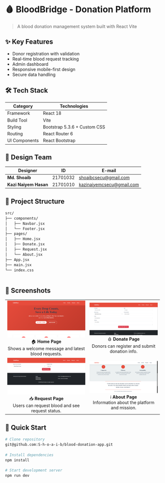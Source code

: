 # 🩸 BloodBridge - Donation Platform



> A  blood donation management system built with React Vite

## ✨ Key Features
- Donor registration with validation
- Real-time blood request tracking
- Admin dashboard
- Responsive mobile-first design
- Secure data handling

## 🛠️ Tech Stack
| Category        | Technologies                 |
|-----------------|------------------------------|
| Framework       | React 18                     |
| Build Tool      | Vite                         |
| Styling         | Bootstrap 5.3.6 + Custom CSS |
| Routing         | React Router 6               |
| UI Components   | React Bootstrap              |

## 🎨 Design Team
<div align="center">

| Designer | ID | E-mail |
|----------|----|------|
|**Md. Shoaib** | 21701032 |shoaibcsecu@gmail.com|
|**Kazi Naiyem Hasan** | 21701010 | kazinaiyemcsecu@gmail.com |

</div>

</div>

## 📂 Project Structure
```bash
src/
├── components/
│   ├── Navbar.jsx
│   └── Footer.jsx
├── pages/
│   ├── Home.jsx
│   ├── Donate.jsx
│   ├── Request.jsx
│   └── About.jsx
├── App.jsx
├── main.jsx
└── index.css
  
```
## 📸 Screenshots

<table align="center">
  <tr>
    <td align="center">
      <img src="./assets/screenshots/home.png" width="300" alt="Home Page"/><br/>
      🏠 <strong>Home Page</strong><br/>
      Shows a welcome message and latest blood requests.
    </td>
    <td align="center">
      <img src="./assets/screenshots/donate.png" width="300" alt="Donate Page"/><br/>
      🩸 <strong>Donate Page</strong><br/>
      Donors can register and submit donation info.
    </td>
  </tr>
  <tr>
    <td align="center">
      <img src="./assets/screenshots/request.png" width="300" alt="Request Page"/><br/>
      📥 <strong>Request Page</strong><br/>
      Users can request blood and see request status.
    </td>
    <td align="center">
      <img src="./assets/screenshots/about.png" width="300" alt="About Page"/><br/>
      ℹ️ <strong>About Page</strong><br/>
      Information about the platform and mission.
    </td>
  </tr>
</table>


## 🚀 Quick Start
```bash
# Clone repository
git@github.com:S-h-o-a-i-b/blood-donation-app.git

# Install dependencies
npm install

# Start development server
npm run dev
```

